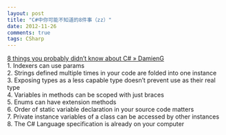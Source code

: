 ```yaml
---
layout: post
title: "C#中你可能不知道的8件事（zz）"
date: 2012-11-26
comments: true
tags: CSharp
---
```

<a href="http://damieng.com/blog/2012/10/29/8-things-you-probably-didnt-know-about-csharp">8 things you probably didn’t know about C# » DamienG</a><br />1. Indexers can use params<br />2. Strings defined multiple times in your code are folded into one instance<br />3. Exposing types as a less capable type doesn’t prevent use as their real type<br />4. Variables in methods can be scoped with just braces<br />5. Enums can have extension methods<br />6. Order of static variable declaration in your source code matters<br />7. Private instance variables of a class can be accessed by other instances<br />8. The C# Language specification is already on your computer<br /><blockquote></blockquote>